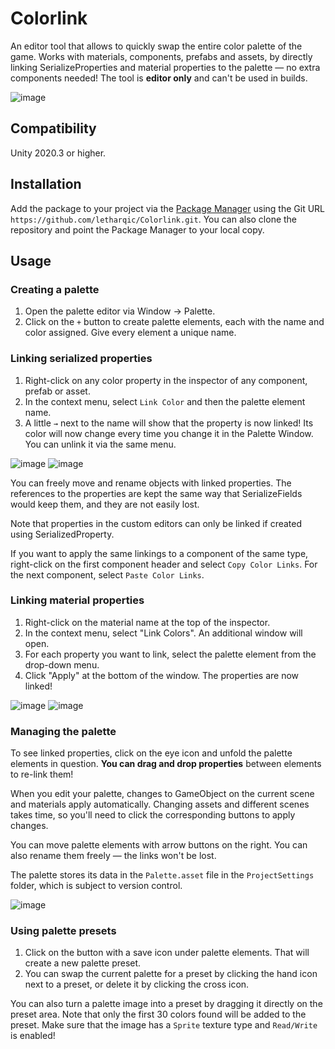 # Colorlink

An editor tool that allows to quickly swap the entire color palette of the game. Works with materials, components, prefabs and assets, by directly linking SerializeProperties and material properties to the palette — no extra components needed! The tool is **editor only** and can't be used in builds.

![image](https://user-images.githubusercontent.com/44412176/236405859-6416a5f9-b133-4374-9ac6-5ae11986c54f.gif)

## Compatibility

Unity 2020.3 or higher.

## Installation

Add the package to your project via the [Package Manager](https://docs.unity3d.com/Manual/upm-ui.html) using the Git URL
`https://github.com/letharqic/Colorlink.git`. You can also clone the repository and point the Package Manager to your local copy.

## Usage

### Creating a palette

1. Open the palette editor via Window → Palette.
2. Click on the `+` button to create palette elements, each with the name and color assigned. Give every element a unique name.

### Linking serialized properties

1. Right-click on any color property in the inspector of any component, prefab or asset.
2. In the context menu, select `Link Color` and then the palette element name.
3. A little `→` next to the name will show that the property is now linked! Its color will now change every time you change it in the Palette Window. You can unlink it via the same menu.

![image](https://user-images.githubusercontent.com/44412176/236387862-a2e81ea4-11e4-4074-bbff-6e4cc952f2ea.png)
![image](https://user-images.githubusercontent.com/44412176/236388019-7dee1343-33ce-459c-8e12-3a002ee0a5b7.png)

You can freely move and rename objects with linked properties. The references to the properties are kept the same way that SerializeFields would keep them, and they are not easily lost. 

Note that properties in the custom editors can only be linked if created using SerializedProperty.

If you want to apply the same linkings to a component of the same type, right-click on the first component header and select `Copy Color Links`. For the next component, select `Paste Color Links`.

### Linking material properties

1. Right-click on the material name at the top of the inspector.
2. In the context menu, select "Link Colors". An additional window will open.
3. For each property you want to link, select the palette element from the drop-down menu.
4. Click "Apply" at the bottom of the window. The properties are now linked!

![image](https://user-images.githubusercontent.com/44412176/236388605-813e4f86-54fa-4416-a420-17c0411e0c70.png)
![image](https://user-images.githubusercontent.com/44412176/236388615-57969e2c-f603-4644-a60e-1e25b8879fc2.png)

### Managing the palette

To see linked properties, click on the eye icon and unfold the palette elements in question. **You can drag and drop properties** between elements to re-link them!

When you edit your palette, changes to GameObject on the current scene and materials apply automatically. Changing assets and different scenes takes time, so you'll need to click the corresponding buttons to apply changes.

You can move palette elements with arrow buttons on the right. You can also rename them freely — the links won't be lost.

The palette stores its data in the `Palette.asset` file in the `ProjectSettings` folder, which is subject to version control.

![image](https://user-images.githubusercontent.com/44412176/236402915-91264ec8-4278-4a2d-9118-8ca699fceeed.png)

### Using palette presets

1. Click on the button with a save icon under palette elements. That will create a new palette preset.
2. You can swap the current palette for a preset by clicking the hand icon next to a preset, or delete it by clicking the cross icon.

You can also turn a palette image into a preset by dragging it directly on the preset area. Note that only the first 30 colors found will be added to the preset. Make sure that the image has a `Sprite` texture type and `Read/Write` is enabled!
